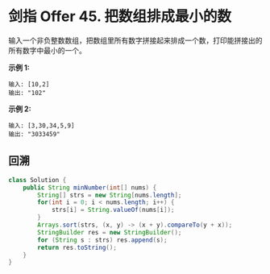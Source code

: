 # 剑指 Offer 45. 把数组排成最小的数

输入一个非负整数数组，把数组里所有数字拼接起来排成一个数，打印能拼接出的所有数字中最小的一个。

 

**示例 1:**

```
输入: [10,2]
输出: "102"
```

**示例 2:**

```
输入: [3,30,34,5,9]
输出: "3033459"
```



## 回溯

```java
class Solution {
    public String minNumber(int[] nums) {
        String[] strs = new String[nums.length];
        for(int i = 0; i < nums.length; i++) {
            strs[i] = String.valueOf(nums[i]);
        }
        Arrays.sort(strs, (x, y) -> (x + y).compareTo(y + x));
        StringBuilder res = new StringBuilder();
        for (String s : strs) res.append(s);
        return res.toString();
    }
}
```

